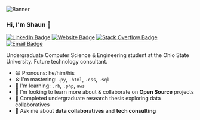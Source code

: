 <!-- I need to change the link on this so it is from my website instead of LinkedIn's CDN. Some day I'll get to it.. -->
![Banner](https://media-exp1.licdn.com/dms/image/C4E16AQFl1KQRNOFLTA/profile-displaybackgroundimage-shrink_200_800/0/1604088960071?e=2147483647&v=beta&t=DcIwdAv5BdMkY3k2uMDyAzl-7mFlweWXsweLGwn2tdM)
### Hi, I'm Shaun 👋 
[![LinkedIn Badge](https://img.shields.io/badge/-Shaun%20Loftin-blue?style=flat-square&logo=Linkedin&logoColor=white&link=https://www.linkedin.com/in/shaunloftin/)](https://www.linkedin.com/in/shaunloftin)
[![Website Badge](https://img.shields.io/badge/-shaunloftin.com-e34f26?style=flat-square&logo=HTML5&logoColor=white&link=https://www.shaunloftin.com)](https://www.shaunloftin.com)
[![Stack Overflow Badge](https://img.shields.io/badge/-Shaun%20Loftin-ef8236?style=flat-square&logo=stackoverflow&logoColor=white&link=https://stackoverflow.com/users/4418587/shaun-loftin)](https://stackoverflow.com/users/4418587/shaun-loftin)
[![Email Badge](https://img.shields.io/badge/-loftin.12@osu.edu-d14836?style=flat-square&logo=mail.ru&logoColor=white&link=mailto:loftin.12@osu.edu)](mailto:loftin.12@osu.edu)

Undergraduate Computer Science & Engineering student at the Ohio State University. Future technology consultant.
- 😄 Pronouns: he/him/his
- ⚙️ I'm mastering: `.py`, `.html`, `.css`, `.sql`
- 🌱 I'm learning: `.rb`, `.php`, `aws`
- 👯 I’m looking to learn more about & collaborate on **Open Source** projects
- 📜 Completed undergraduate research thesis exploring data collaboratives
- 💬 Ask me about **data collaboratives** and **tech consulting**

<!--
Leaving this here in case I ever need inspiration on what to put here... - Shaun

**shaunloftin/shaunloftin** is a ✨ _special_ ✨ repository because its `README.md` (this file) appears on your GitHub profile.

Here are some ideas to get you started:

- 🔭 I’m currently working on ...
- 🌱 I’m currently learning ...
- 👯 I’m looking to collaborate on ...
- 🤔 I’m looking for help with ...
- 💬 Ask me about ...
- 📫 How to reach me: ...
- 😄 Pronouns: ...
- ⚡ Fun fact: ...
-->

